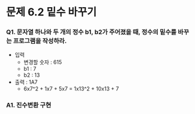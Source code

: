 # 문제 6.2 밑수 바꾸기
### Q1. 문자열 하나와 두 개의 정수 b1, b2가 주어졌을 때, 정수의 밑수를 바꾸는 프로그램을 작성하라.
* 입력
  * 변경할 숫자 : 615
  * b1 : 7
  * b2 : 13
* 출력 : 1A7
  * 6x7^2 + 1x7 + 5x7 = 1x13^2 + 10x13 + 7

### A1. 진수변환 구현
